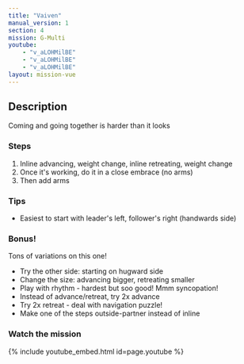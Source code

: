 ```yaml
---
title: "Vaiven"
manual_version: 1
section: 4
mission: G-Multi
youtube: 
    - "v_aLOHMilBE"
    - "v_aLOHMilBE"
    - "v_aLOHMilBE"
layout: mission-vue
---
```




## Description

Coming and going together is harder than it looks

### Steps

1. Inline advancing, weight change, inline retreating, weight change
2. Once it's working, do it in a close embrace (no arms)
3. Then add arms

### Tips

* Easiest to start with leader's left, follower's right (handwards side)

### Bonus!

Tons of variations on this one!

* Try the other side: starting on hugward side
* Change the size: advancing bigger, retreating smaller
* Play with rhythm - hardest but soo good! Mmm syncopation!
* Instead of advance/retreat, try 2x advance
* Try 2x retreat - deal with navigation puzzle! 
* Make one of the steps outside-partner instead of inline

### Watch the mission

{% include youtube_embed.html id=page.youtube %}


